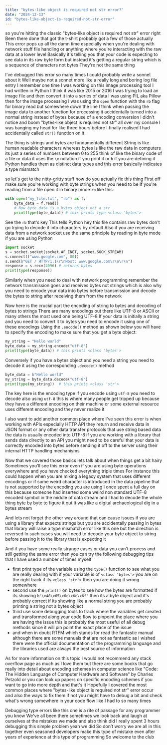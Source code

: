 ```yaml
---
title: "bytes-like object is required not str error?"
date: "2024-12-13"
id: "bytes-like-object-is-required-not-str-error"
---
```


so you're hitting the classic "bytes-like object is required not str" error right Been there done that got the t-shirt probably got a few of those actually This error pops up all the damn time especially when you're dealing with network stuff file handling or anything where you're interacting with the raw data at a lower level Basically it's telling you that your code is expecting to see data in its raw byte form but instead it's getting a regular string which is a sequence of characters not bytes They're not the same thing

I've debugged this error so many times I could probably write a sonnet about it Well maybe not a sonnet more like a really long and boring log file entry I remember one time I was working on this image processing tool I had written in Python I think it was like 2015 or 2016 I was trying to load an image file and then convert it into a series of data I was using PIL aka Pillow then for the image processing I was using the `open` function with the `rb` flag for binary read but somewhere down the line I think when passing the image data to another function for processing it accidentally turned into a normal string instead of bytes because of a encoding conversion I didn't notice and boom "bytes-like object is required not str" all over my console I was banging my head for like three hours before I finally realised I had accidentally called `str()` function on it

The thing is strings and bytes are fundamentally different String is like human readable characters whereas bytes is like the raw data in computers its just a series of numbers between 0 to 255 think of like the binary code of a file or data it uses the `\x` notation if you print it or `b` if you are defining it Python handles them as distinct data types and this error basically indicates a type mismatch

 so let's get to the nitty-gritty stuff how do you actually fix this thing First off make sure you're working with byte strings when you need to be If you're reading from a file open it in binary mode `rb` like this:

```python
with open("my_file.txt", "rb") as f:
    byte_data = f.read()
    # Now byte_data is a bytes object not a str
    print(type(byte_data)) # this prints type <class 'bytes'>
```

See the `rb` that's key This tells Python hey this file contains raw bytes don't go trying to decode it into characters by default Also if you are receiving data from a network socket use the same principle by reading in byte mode if you are using Python

```python
import socket
s = socket.socket(socket.AF_INET, socket.SOCK_STREAM)
s.connect(("www.google.com", 80))
s.send(b"GET / HTTP/1.1\r\nHost: www.google.com\r\n\r\n")
response = s.recv(4096) # returns bytes
print(type(response))
```

Similarly when you need to deal with network programming remember the network transmission goes and receives bytes not strings which is also why you need to encode your data into bytes before transmission and decode the bytes to string after receiving them from the network

Now here is the crucial part the encoding of string to bytes and decoding of bytes to strings There are many encodings out there like UTF-8 or ASCII or many others the most used one being UTF-8 If your data is initially a string and you need to convert it to bytes you need to encode it using one of these encodings Using the `.encode()` method as shown below you will have to specify the encoding to make sure that you get a byte object:

```python
my_string = "Hello world"
byte_data = my_string.encode("utf-8")
print(type(byte_data)) # this prints <class 'bytes'>
```

Conversely if you have a bytes object and you need a string you need to decode it using the corresponding `.decode()` method

```python
byte_data = b"Hello world"
my_string = byte_data.decode("utf-8")
print(type(my_string))  # this prints <class 'str'>
```

The key here is the encoding type if you encode using `utf-8` you need to decode also using `utf-8` this is where many people get tripped up because they have a different encoding on their machine or some external resource uses different encoding and they never realize it

I also want to add another common place where I've seen this error is when working with APIs especially HTTP API they return and receive data in JSON format or any other data transfer protocols that use string based data the data is usually encoded into UTF-8 if you are working with a library that sends data directly to an API you might need to be careful that your data is correctly encoded into bytes before sending it off to the server using their internal HTTP handling mechanisms

Now that we covered those basics lets talk about when things get a bit hairy Sometimes you’ll see this error even if you are using byte operations everywhere and you have checked everything triple times For instance this could happen when you are mixing a legacy system that uses different encodings or if some weird character is introduced in the data pipeline that is not supported by the encoding you are using I once spent a full day on this because someone had inserted some weird non standard UTF-8 encoded symbol in the middle of data stream and I had to decode the whole thing byte by byte to figure it out It was like a digital archaeological dig in a bytes stream

And lets not forget the other way around that can cause issues if you are using a library that expects strings but you are accidentally passing in bytes that library will raise a type mismatch error like this one but the direction is reversed In such cases you will need to decode your byte object to string before passing it to the library that is expecting it

And if you have some really strange cases or data you can't process and still getting the same error then you can try the following debugging tips that I have used a number of times myself
- first print type of the variable using the `type()` function to see what you are really dealing with if your variable is of `<class 'bytes'>` you are on the right track if its `<class 'str'>` then you are doing it wrong somewhere
- second use the `print()` on bytes to see how the bytes are formatted if its showing `b'\x48\x65\x6c\x6c\x6f'` then its a byte object and it's probably correct if its showing like a normal string you are probably printing a string not a bytes object
- third use some debugging tools to track where the variables get created and transformed along your code flow to pinpoint the place where you are having the issue this is probably the most useful of all debug methods since it will pin point the exact place of the issue
- and when in doubt RTFM which stands for read the fantastic manual although there are some manuals that are not as fantastic as I wished there were the official documentation of the programming language and the libraries used are always the best source of information

As for more information on this topic I would not recommend any stack overflow page as much as I love them but there are some books that go really into detail about encoding schemes in computer science like "Code: The Hidden Language of Computer Hardware and Software" by Charles Petzold or you can look up papers on specific encoding schemes if you want to go into more depth and that's it Hopefully I covered the most common places where "bytes-like object is required not str" error occur and also the ways to fix them if not you might have to debug a bit and check what's wrong somewhere in your code flow like I had to so many times

Debugging type errors like this one is a rite of passage for any programmer you know We've all been there sometimes we look back and laugh at ourselves at the mistakes we made and also think did I really spent 3 hours debugging this simple problem yeah we did So don’t worry we are all in this together even seasoned developers make this type of mistake even after years of experience at this type of programming So welcome to the club
